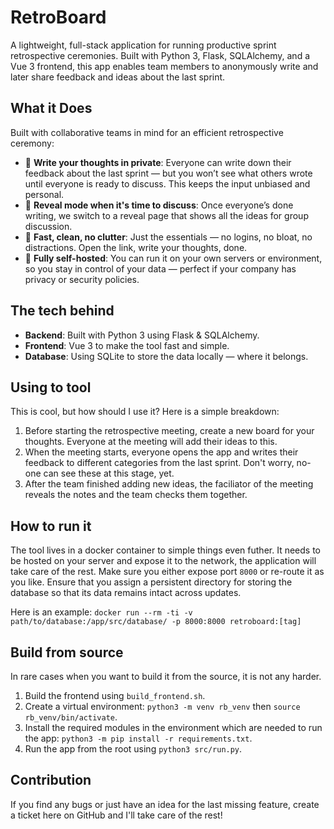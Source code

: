 # RetroBoard

A lightweight, full-stack application for running productive sprint retrospective ceremonies. Built with Python 3, Flask, SQLAlchemy, and a Vue 3 frontend, this app enables team members to anonymously write and later share feedback and ideas about the last sprint.

## What it Does

Built with collaborative teams in mind for an efficient retrospective ceremony:

- 🧠 **Write your thoughts in private**: Everyone can write down their feedback about the last sprint — but you won’t see what others wrote until everyone is ready to discuss. This keeps the input unbiased and personal.
- 👀 **Reveal mode when it's time to discuss**: Once everyone’s done writing, we switch to a reveal page that shows all the ideas for group discussion.
- 🚀 **Fast, clean, no clutter**: Just the essentials — no logins, no bloat, no distractions. Open the link, write your thoughts, done.
- 🔐 **Fully self-hosted**: You can run it on your own servers or environment, so you stay in control of your data — perfect if your company has privacy or security policies.

## The tech behind

- **Backend**: Built with Python 3 using Flask & SQLAlchemy.
- **Frontend**: Vue 3 to make the tool fast and simple.
- **Database**: Using SQLite to store the data locally — where it belongs.

## Using to tool

This is cool, but how should I use it? Here is a simple breakdown:

1. Before starting the retrospective meeting, create a new board for your thoughts. Everyone at the meeting will add their ideas to this.
2. When the meeting starts, everyone opens the app and writes their feedback to different categories from the last sprint. Don't worry, no-one can see these at this stage, yet.
3. After the team finished adding new ideas, the faciliator of the meeting reveals the notes and the team checks them together.

## How to run it

The tool lives in a docker container to simple things even futher. It needs to be hosted on your server and expose it to the network, the application will take care of the rest. Make sure you either expose port `8000` or re-route it as you like. Ensure that you assign a persistent directory for storing the database so that its data remains intact across updates.

Here is an example:
```docker run --rm -ti -v path/to/database:/app/src/database/ -p 8000:8000 retroboard:[tag]```

## Build from source

In rare cases when you want to build it from the source, it is not any harder.

1. Build the frontend using `build_frontend.sh`.
2. Create a virtual environment: `python3 -m venv rb_venv` then `source rb_venv/bin/activate`.
3. Install the required modules in the environment which are needed to run the app: `python3 -m pip install -r requirements.txt`.
4. Run the app from the root using `python3 src/run.py`.

## Contribution

If you find any bugs or just have an idea for the last missing feature, create a ticket here on GitHub and I'll take care of the rest!

